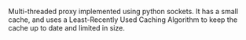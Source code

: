 Multi-threaded proxy implemented using python sockets. It has a small cache, and uses a Least-Recently Used Caching Algorithm to keep the cache up to date and limited in size.